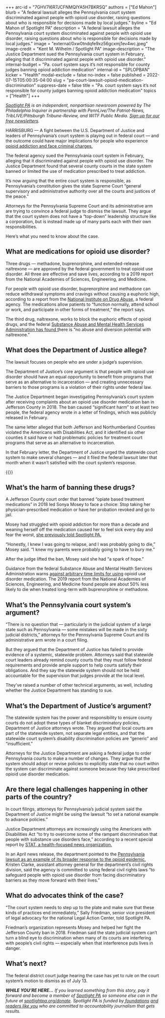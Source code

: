 +++
arc-id = "7GHV7I6R7JCFNMQIYA5H7BKRSQ"
authors = ["Ed Mahon"]
blurb = "A federal lawsuit alleges the Pennsylvania court system discriminated against people with opioid use disorder, raising questions about who is responsible for decisions made by local judges."
byline = "Ed Mahon of Spotlight PA"
description = "A federal lawsuit alleges the Pennsylvania court system discriminated against people with opioid use disorder, raising questions about who is responsible for decisions made by local judges."
image = "external/0xw0tndqfe9xz56gcxmj1ev4wc.jpeg"
image-credit = "Kent M. Wilhelm / Spotlight PA"
image-description = "The Justice Department sued the Pennsylvania court system in February, alleging that it discriminated against people with opioid use disorder."
internal-budget = "Pa. court system says it’s not responsible for county judges banning opioid addiction medication"
internal-id = "SPLOPBAN"
kicker = "Health"
modal-exclude = false
no-index = false
published = 2022-07-15T05:00:35-04:00
slug = "pa-court-lawsuit-opioid-medication-discrimination"
suppress-date = false
title = "Pa. court system says it’s not responsible for county judges banning opioid addiction medication"
topics = ["Health"]
+++

<a href="https://www.spotlightpa.org/"><i>Spotlight PA</i></a><i> is an independent, nonpartisan newsroom powered by The Philadelphia Inquirer in partnership with PennLive/The Patriot-News, TribLIVE/Pittsburgh Tribune-Review, and WITF Public Media. </i><a href="https://www.spotlightpa.org/newsletters"><i>Sign up for our free newsletters</i></a><i>.</i>

HARRISBURG — A fight between the U.S. Department of Justice and leaders of Pennsylvania’s court system is playing out in federal court — and the outcome could have major implications for people who experience <a href="https://www.spotlightpa.org/news/2022/02/pa-courts-discrimination-opioid-use-disorder/">opioid addiction and face criminal charges.</a>

The federal agency sued the Pennsylvania court system in February, alleging that it discriminated against people with opioid use disorder. The Justice Department found that several county courts in the state system banned or limited the use of medication prescribed to treat addiction.

It’s now arguing that the entire court system is responsible, as Pennsylvania’s constitution gives the state Supreme Court “general supervisory and administrative authority over all the courts and justices of the peace.”

<script src="https://www.spotlightpa.org/embed.js" async></script><div data-spl-embed-version="1" data-spl-src="https://www.spotlightpa.org/embeds/newsletter/"></div>

Attorneys for the Pennsylvania Supreme Court and its administrative arm are trying to convince a federal judge to dismiss the lawsuit. They argue that the court system does not have a “top-down” leadership structure like a corporation, but is instead made up of many parts each with their own responsibilities.

Here’s what you need to know about the case.

## What are medications for opioid use disorder?

Three drugs — methadone, buprenorphine, and extended-release naltrexone — are approved by the federal government to treat opioid use disorder. All three are effective and save lives, according to a 2019 report from the National Academies of Sciences, Engineering, and Medicine.

For people with opioid use disorder, buprenorphine and methadone can reduce withdrawal symptoms and cravings without causing a euphoric high, according to a report from the <a href="https://web.archive.org/20220718064806/https://nida.nih.gov/download/21349/medications-to-treat-opioid-use-disorder-research-report.pdf?v=99088f7584dac93ddcfa98648065bfbe">National Institute on Drug Abuse</a>, a federal agency. The medications allow patients to “function normally, attend school or work, and participate in other forms of treatment,” the report says.

The third drug, naltrexone, works to block the euphoric effects of opioid drugs, and the federal <a href="https://www.samhsa.gov/medication-assisted-treatment/medications-counseling-related-conditions/naltrexone">Substance Abuse and Mental Health Services Administration has found t</a>here is “no abuse and diversion potential with naltrexone.”

## What does the Department of Justice allege?

The lawsuit focuses on people who are under a judge’s supervision.

The Department of Justice’s core argument is that people with opioid use disorder should have an equal opportunity to benefit from programs that serve as an alternative to incarceration — and creating unnecessary barriers to those programs is a violation of their rights under federal law.

The Justice Department began investigating Pennsylvania’s court system after receiving complaints about an opioid use disorder medication ban in Jefferson County in 2018. The ban caused “significant harm” to at least two people, the federal agency wrote in a letter of findings, which was publicly released in February.

The same letter alleged that both Jefferson and Northumberland Counties violated the Americans with Disabilities Act, and it identified six other counties it said have or had problematic policies for treatment court programs that serve as an alternative to incarceration.

In that February letter, the Department of Justice urged the statewide court system to make several changes — and it filed the federal lawsuit later that month when it wasn’t satisfied with the court system’s response.

{{<picture src="external/823kzdqw7kvbrwyfxwa3q6yc9g.jpeg" description="Sonya Mosey, 45, worked with the Legal Action Center to file a complaint with the Department of Justice after the Jefferson County Court of Common Pleas banned any &#34;opiate based treatment medication,&#34; including those prescribed by a doctor." caption="Sonya Mosey, 45, worked with the Legal Action Center to file a complaint with the Department of Justice after the Jefferson County Court of Common Pleas banned any &#34;opiate based treatment medication,&#34; including those prescribed by a doctor." credit="Nate Smallwood / For Spotlight PA">}} 

## What’s the harm of banning these drugs?

A Jefferson County court order that banned “opiate based treatment medications” in 2018 led Sonya Mosey to face a choice: Stop taking her physician-prescribed medication or have her probation revoked and go to jail.

Mosey had struggled with opioid addiction for more than a decade and weaning herself off the medication caused her to feel sick every day and fear the worst, <a href="https://www.spotlightpa.org/news/2022/02/pa-courts-discrimination-opioid-use-disorder/">she previously told Spotlight PA.</a>

“Honestly, I knew I was going to relapse, and I was probably going to die,” Mosey said. “I knew my parents were probably going to have to bury me.”

After the judge lifted the ban, Mosey said she had “a spark of hope.”

Guidance from the federal Substance Abuse and Mental Health Services Administration warns <a href="https://web.archive.org/20220709171515/https://store.samhsa.gov/sites/default/files/SAMHSA_Digital_Download/PEP21-02-01-002.pdf">against arbitrary time limits for using</a> opioid use disorder medication. The 2019 report from the National Academies of Sciences, Engineering, and Medicine found people are about 50% less likely to die when treated long-term with buprenorphine or methadone.

## What’s the Pennsylvania court system’s argument?

“There is no question that — particularly in the judicial system of a large state such as Pennsylvania — some mistakes will be made in the sixty judicial districts,” attorneys for the Pennsylvania Supreme Court and its administrative arm wrote in a court filing.

But they argued that the Department of Justice has failed to provide evidence of a systemic, statewide problem. Attorneys said that statewide court leaders already remind county courts that they must follow federal requirements and provide ample support to help courts satisfy their obligations. And they say the statewide system should not be held accountable for the supervision that judges provide at the local level.

They’ve raised a number of other technical arguments, as well, including whether the Justice Department has standing to sue.

## What’s the Department of Justice’s argument?

The statewide system has the power and responsibility to ensure county courts do not adopt these types of blanket discriminatory policies, Department of Justice attorneys wrote. They argued that local courts are part of the statewide system, not separate legal entities, and that the statewide court system’s disability discrimination policies are “generic” and “insufficient.”

Attorneys for the Justice Department are asking a federal judge to order Pennsylvania courts to make a number of changes. They argue that the system should adopt or revise policies to explicitly state that no court within the system can discriminate against someone because they take prescribed opioid use disorder medication.

## Are there legal challenges happening in other parts of the country?

In court filings, attorneys for Pennsylvania’s judicial system said the Department of Justice might be using the lawsuit “to set a national example to advance policies.”

Justice Department attorneys are increasingly using the Americans with Disabilities Act “to try to overcome some of the rampant discrimination that people with substance use disorders face,” according to a recent special report by <a href="https://www.statnews.com/2022/06/22/to-protect-people-with-addiction-from-discrimination-the-justice-dept-turns-to-a-long-overlooked-tool-the-ada/">STAT, a health-focused news organization.</a>

In an April news release, the department pointed to the <a href="https://www.justice.gov/opa/pr/justice-department-issues-guidance-protections-people-opioid-use-disorder-under-americans">Pennsylvania lawsuit as an example of its broader response to the opioid epidemic.</a> Kristen Clarke, assistant attorney general for the department’s civil rights division, said the agency is committed to using federal civil rights laws “to safeguard people with opioid use disorder from facing discriminatory barriers as they move forward with their lives.”

<script src="https://www.spotlightpa.org/embed.js" async></script><div data-spl-embed-version="1" data-spl-src="https://www.spotlightpa.org/embeds/donate/"></div>

## What do advocates think of the case?

“The court system needs to step up to the plate and make sure that these kinds of practices end immediately,” Sally Friedman, senior vice president of legal advocacy for the national Legal Action Center, told Spotlight PA.

Friedman’s organization represents Mosey and helped her fight the Jefferson County ban in 2018. Friedman said the state judicial system can’t turn a blind eye to discrimination when many of its courts are interfering with people’s civil rights — especially when that interference puts lives in danger.

## What’s next?

The federal district court judge hearing the case has yet to rule on the court system’s motion to dismiss as of July 13.

<i><b>WHILE YOU’RE HERE...</b></i><i> If you learned something from this story, pay it forward and become a member of </i><a href="https://www.spotlightpa.org/"><i>Spotlight PA</i></a><i> so someone else can in the future at </i><a href="https://www.spotlightpa.org/donate"><i>spotlightpa.org/donate</i></a><i>. Spotlight PA is funded by</i><a href="https://www.spotlightpa.org/support"><i> foundations</i></a><i> </i><a href="https://www.spotlightpa.org/support"><i>and readers like you</i></a><i> who are committed to accountability journalism that gets results.</i>
